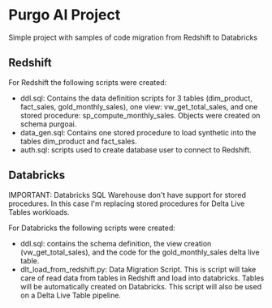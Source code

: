 
# Purgo AI Project

Simple project with samples of code migration from Redshift to Databricks

## Redshift

For Redshift the following scripts were created:

* ddl.sql: Contains the data definition scripts for 3 tables (dim_product, fact_sales, gold_monthly_sales), one view: vw_get_total_sales, and one stored procedure: sp_compute_monthly_sales. Objects were created on schema purgoai.
* data_gen.sql: Contains one stored procedure to load synthetic into the tables dim_product and fact_sales.
* auth.sql: scripts used to create database user to connect to Redshift.

## Databricks

IMPORTANT: Databricks SQL Warehouse don't have support for stored procedures. In this case I'm replacing stored procedures for Delta Live Tables workloads.

For Databricks the following scripts were created:
* ddl.sql: contains the schema definition, the view creation (vw_get_total_sales), and the code for the gold_monthly_sales delta live table.
* dlt_load_from_redshift.py: Data Migration Script. This is script will take care of read data from tables in Redshift and load into databricks. Tables will be automatically created on Databricks. This script will also be used on a Delta Live Table pipeline.


